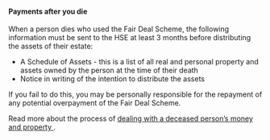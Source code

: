 ####  **Payments after you die**

When a person dies who used the Fair Deal Scheme, the following information
must be sent to the HSE at least 3 months before distributing the assets of
their estate:

  * A Schedule of Assets - this is a list of all real and personal property and assets owned by the person at the time of their death 
  * Notice in writing of the intention to distribute the assets 

If you fail to do this, you may be personally responsible for the repayment of
any potential overpayment of the Fair Deal Scheme.

Read more about the process of [ dealing with a deceased person’s money and
property ](/en/death/the-deceaseds-estate/dealing-with-the-deceaseds-estate/)
.
